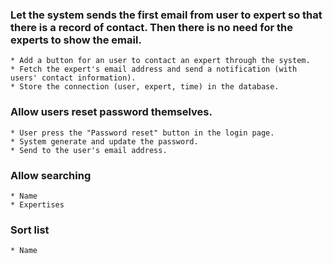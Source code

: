 ### Let the system sends the first email from user to expert so that there is a record of contact. Then there is no need for the experts to show the email.
	* Add a button for an user to contact an expert through the system.
	* Fetch the expert's email address and send a notification (with users' contact information).
	* Store the connection (user, expert, time) in the database.

### Allow users reset password themselves.
	* User press the "Password reset" button in the login page.
	* System generate and update the password.
	* Send to the user's email address.

### Allow searching
	* Name
	* Expertises

### Sort list
	* Name

